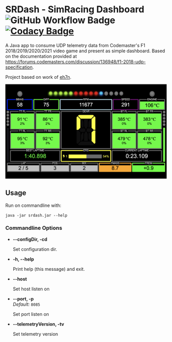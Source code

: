 # SRDash - SimRacing Dashboard ![GitHub Workflow Badge](https://github.com/adlerre/srdash/actions/workflows/maven-push.yml/badge.svg) [![Codacy Badge](https://app.codacy.com/project/badge/Grade/5c658623bd3744759179ecad8862ef60)](https://www.codacy.com/gh/adlerre/srdash/dashboard?utm_source=github.com&amp;utm_medium=referral&amp;utm_content=adlerre/srdash&amp;utm_campaign=Badge_Grade)

A Java app to consume UDP telemetry data from Codemaster's F1 2018/2019/2020/2021 video game and present as simple dashboard. Based on the documentation provided at https://forums.codemasters.com/discussion/136948/f1-2018-udp-specification.

Project based on work of [eh7n](https://github.com/eh7n/f1-2018_telemetry).

![Screenshot](./doc/screenshot.png)

## Usage

Run on commandline with:
```shell
java -jar srdash.jar --help
```

### Commandline Options

* **--configDir, -cd**<br />
  
  Set configuration dir.
  
* **-h, --help**<bbr />

  Print help (this message) and exit.
  
* **--host**<br />

  Set host listen on
  
* **--port, -p**<br />
  *Default:* `8085`<br />
  
  Set port listen on
  
* **--telemetryVersion, -tv**<br />
  
  Set telemetry version